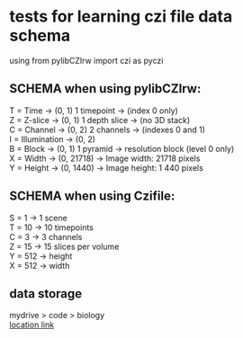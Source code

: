 # tests for learning czi file data schema

using from pylibCZIrw import czi as pyczi

## SCHEMA when using pylibCZIrw:

T = Time -> (0, 1) 1 timepoint -> (index 0 only)<br/>
Z = Z-slice -> (0, 1) 1 depth slice -> (no 3D stack)<br/>
C = Channel -> (0, 2) 2 channels -> (indexes 0 and 1)<br/>
I = Illumination -> (0, 2)<br/>
B = Block -> (0, 1) 1 pyramid -> resolution block (level 0 only)<br/>
X = Width -> (0, 21718) -> Image width: 21718 pixels<br/>
Y = Height -> (0, 1440) -> Image height: 1 440 pixels<br/>

## SCHEMA when using Czifile:

S = 1 → 1 scene <br/>
T = 10 → 10 timepoints <br/>
C = 3 → 3 channels <br/>
Z = 15 → 15 slices per volume <br/>
Y = 512 → height <br/>
X = 512 → width <br/>

## data storage

mydrive > code > biology
<br/>
<a href = "https://drive.google.com/drive/folders/1Eqcssc273RVy1VwyI8_q92myCDlL4ThM?usp=drive_link">location link</a>
